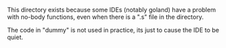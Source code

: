 This directory exists because some IDEs (notably goland)
have a problem with no-body functions, even when there is
a ".s" file in the directory.

The code in "dummy" is not used in practice, its
just to cause the IDE to be quiet.
